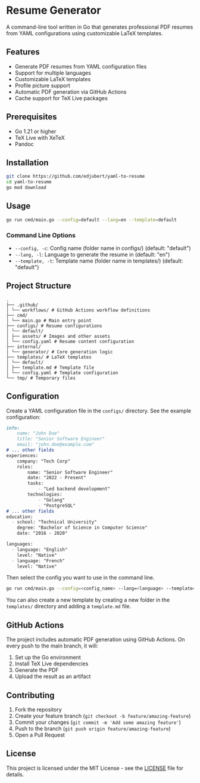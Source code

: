 # Resume Generator

A command-line tool written in Go that generates professional PDF resumes from YAML configurations using customizable LaTeX templates.

## Features

- Generate PDF resumes from YAML configuration files
- Support for multiple languages
- Customizable LaTeX templates
- Profile picture support
- Automatic PDF generation via GitHub Actions
- Cache support for TeX Live packages

## Prerequisites

- Go 1.21 or higher
- TeX Live with XeTeX
- Pandoc

## Installation

```bash
git clone https://github.com/edjubert/yaml-to-resume
cd yaml-to-resume
go mod download
```

## Usage

```bash
go run cmd/main.go --config=default --lang=en --template=default
```

### Command Line Options

- `--config, -c`: Config name (folder name in configs/) (default: "default")
- `--lang, -l`: Language to generate the resume in (default: "en")
- `--template, -t`: Template name (folder name in templates/) (default: "default")

## Project Structure

```
.
├── .github/
│ └── workflows/ # GitHub Actions workflow definitions
├── cmd/
│ └── main.go # Main entry point
├── configs/ # Resume configurations
│ └── default/
│ ├── assets/ # Images and other assets
│ └── config.yaml # Resume content configuration
├── internal/
│ └── generator/ # Core generation logic
├── templates/ # LaTeX templates
│ └── default/
│ ├── template.md # Template file
│ └── config.yaml # Template configuration
└── tmp/ # Temporary files
```

## Configuration

Create a YAML configuration file in the `configs/` directory. See the example configuration:

```yaml:README.md
info:
    name: "John Doe"
    title: "Senior Software Engineer"
    email: "john.doe@example.com"
# ... other fields
experiences:
    company: "Tech Corp"
    roles:
        name: "Senior Software Engineer"
        date: "2022 - Present"
        tasks:
            - "Led backend development"
        technologies:
            - "Golang"
            - "PostgreSQL"
# ... other fields
education:
  - school: "Technical University"
    degree: "Bachelor of Science in Computer Science"
    date: "2016 - 2020"

languages:
  - language: "English"
    level: "Native"
  - language: "French"
    level: "Native"
```

Then select the config you want to use in the command line.

```bash
go run cmd/main.go --config=<config_name> --lang=<language> --template=<template_name>
```

You can also create a new template by creating a new folder in the `templates/` directory and adding a `template.md` file.

## GitHub Actions

The project includes automatic PDF generation using GitHub Actions. On every push to the main branch, it will:

1. Set up the Go environment
2. Install TeX Live dependencies
3. Generate the PDF
4. Upload the result as an artifact

## Contributing

1. Fork the repository
2. Create your feature branch (`git checkout -b feature/amazing-feature`)
3. Commit your changes (`git commit -m 'Add some amazing feature'`)
4. Push to the branch (`git push origin feature/amazing-feature`)
5. Open a Pull Request

## License

This project is licensed under the MIT License - see the [LICENSE](LICENSE) file for details.
